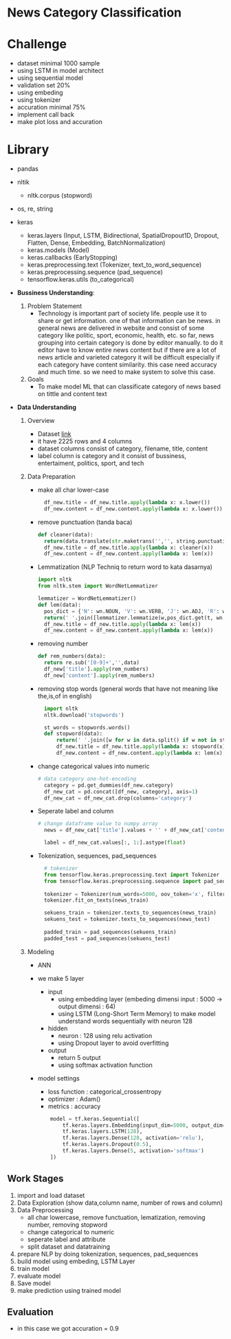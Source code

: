 # News Category Classification

# Challenge
- dataset minimal 1000 sample
- using LSTM in model architect
- using sequential model
- validation set 20%
- using embeding
- using tokenizer
- accuration minimal 75%
- implement call back
- make plot loss and accuration 

# Library
- pandas
- nltik
  - nltk.corpus (stopword) 
- os, re, string
- keras
  - keras.layers (Input, LSTM, Bidirectional, SpatialDropout1D, Dropout, Flatten, Dense, Embedding, BatchNormalization)
  - keras.models (Model)
  - keras.callbacks (EarlyStopping)
  - keras.preprocessing.text (Tokenizer, text_to_word_sequence)
  - keras.preprocessing.sequence (pad_sequence)
  - tensorflow.keras.utils (to_categorical)

- **Bussiness Understanding**:
  1. Problem Statement
     - Technology is important part of society life. people use it to share or get information. one of that information can be news. in general news are delivered in website and consist of some category like politic, sport, economic, health, etc. so far, news grouping into certain category is done by editor manually. to do it editor have to know entire news content but if there are a lot of news article and varieted category it will be difficult especially if each category have content similarity. this case need accuracy and much time. so we need to make system to solve this case.
  2. Goals
      - To make model ML that can classificate category of news based on tittle and content text
  
- **Data Understanding**
  1. Overview
     - Dataset [link](https://www.kaggle.com/datasets/hgultekin/bbcnewsarchive) 
     - it have 2225 rows and 4 columns
     - dataset columns consist of category, filename, title, content
     - label column is category and it consist of bussiness, entertaiment, politics, sport, and tech
  
  2. Data Preparation

     - make all char lower-case
       ```py 
         df_new.title = df_new.title.apply(lambda x: x.lower())
         df_new.content = df_new.content.apply(lambda x: x.lower())
       ```

     - remove punctuation (tanda baca)
       ```py
       def cleaner(data):
         return(data.translate(str.maketrans('','', string.punctuation)))
         df_new.title = df_new.title.apply(lambda x: cleaner(x))
         df_new.content = df_new.content.apply(lambda x: lem(x))
       ```

     - Lemmatization (NLP Techniq to return word to kata dasarnya)
       ```py
       import nltk
       from nltk.stem import WordNetLemmatizer

       lemmatizer = WordNetLemmatizer()
       def lem(data):
         pos_dict = {'N': wn.NOUN, 'V': wn.VERB, 'J': wn.ADJ, 'R': wn.ADV}
         return(' '.join([lemmatizer.lemmatize(w,pos_dict.get(t, wn.NOUN)) for w,t in nltk.pos_tag(data.split())]))
         df_new.title = df_new.title.apply(lambda x: lem(x))
         df_new.content = df_new.content.apply(lambda x: lem(x))
       ```

     - removing number
       ```py
       def rem_numbers(data):
         return re.sub('[0-9]+','',data)
         df_new['title'].apply(rem_numbers)
         df_new['content'].apply(rem_numbers)
       ```

     - removing stop words (general words that have not meaning like the,is,of in english)
       ```py
         import nltk
         nltk.download('stopwords')

         st_words = stopwords.words()
         def stopword(data):
             return(' '.join([w for w in data.split() if w not in st_words ]))
             df_new.title = df_new.title.apply(lambda x: stopword(x))
             df_new.content = df_new.content.apply(lambda x: lem(x)
       ```

     - change categorical values into numeric
       ```py
       # data category one-hot-encoding
         category = pd.get_dummies(df_new.category)
         df_new_cat = pd.concat([df_new, category], axis=1)
         df_new_cat = df_new_cat.drop(columns='category')
       ```

     - Seperate label and column
       ```py
       # change dataframe value to numpy array
         news = df_new_cat['title'].values + '' + df_new_cat['content'].values 

         label = df_new_cat.values[:, 1:].astype(float) 
       ```

     - Tokenization, sequences, pad_sequences
       ```py
         # tokenizer
         from tensorflow.keras.preprocessing.text import Tokenizer
         from tensorflow.keras.preprocessing.sequence import pad_sequences
         
         tokenizer = Tokenizer(num_words=5000, oov_token='x', filters='!"#$%&()*+,-./:;<=>@[\]^_`{|}~ ')
         tokenizer.fit_on_texts(news_train) 
       
         sekuens_train = tokenizer.texts_to_sequences(news_train)
         sekuens_test = tokenizer.texts_to_sequences(news_test)
         
         padded_train = pad_sequences(sekuens_train) 
         padded_test = pad_sequences(sekuens_test)
       ```

  3. Modeling

     - ANN
     - we make 5 layer
       - input 
         - using embedding layer  (embeding dimensi input : 5000 -> output dimensi : 64)
         - using LSTM (Long-Short Term Memory) to make model understand words sequentially with neuron 128
       - hidden 
         - neuron : 128 using relu activation
         - using Dropout layer to avoid overfitting
       - output
         - return 5 output
         - using softmax activation function

     - model settings
       - loss function : categorical_crossentropy
       - optimizer : Adam()
       - metrics : accuracy

        ```py
            model = tf.keras.Sequential([
                tf.keras.layers.Embedding(input_dim=5000, output_dim=64),
                tf.keras.layers.LSTM(128),
                tf.keras.layers.Dense(128, activation='relu'),
                tf.keras.layers.Dropout(0.5),
                tf.keras.layers.Dense(5, activation='softmax')
            ])
        ```

## Work Stages

1. import and load dataset
2. Data Exploration (show data,column name, number of rows and column)
3. Data Preprocessing
   - all char lowercase, remove functuation, lematization, removing number, removing stopword
   - change categorical to numeric
   - seperate label and attribute
   - split dataset and datatraining     
4. prepare NLP by doing tokenization, sequences, pad_sequences
5. build model using embeding, LSTM Layer
6. train model
7. evaluate model
8. Save model
9. make prediction using trained model 

## Evaluation

- in this case we got accuration = 0.9
